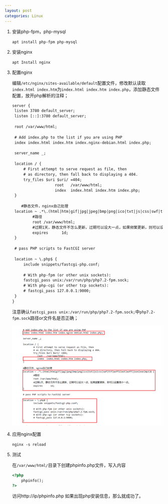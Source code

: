 ```yaml
---
layout: post
categories: Linux
---
```


1. 安装php-fpm，php-mysql

   `apt install php-fpm php-mysql`

2. 安装nginx

   `apt Install nginx`

3. 配置nginx

   编辑`/etc/nginx/sites-available/default`配置文件，修改默认读取 `index.html index.htm`为`index.html index.htm index.php`，添加静态文件配置，放开php解析的注释；

   ```xml
   server {
   	listen 3780 default_server;
   	listen [::]:3780 default_server;
   
   	root /var/www/html;
   
   	# Add index.php to the list if you are using PHP
   	index index.html index.htm index.nginx-debian.html index.php;
   
   	server_name _;
   
   	location / {
   		# First attempt to serve request as file, then
   		# as directory, then fall back to displaying a 404.
   		try_files $uri $uri/ =404;
                      root   /var/www/html;
                      index  index.html index.htm index.php;
   	}
   
       #静态文件，nginx自己处理
   	location ~ .*\.(html|htm|gif|jpg|jpeg|bmp|png|ico|txt|js|css|swf|ttf|woff2|eot|woff|json|exe|mp3)$ {   
   	        #路径  
   	        root /var/www/html;  
   	        #过期1天，静态文件不怎么更新，过期可以设大一点，如果频繁更新，则可以设置得小一点。  
   	        expires      1d;   
   	}  
   
   	# pass PHP scripts to FastCGI server
   	
   	location ~ \.php$ {
   		include snippets/fastcgi-php.conf;
   	
   		# With php-fpm (or other unix sockets):
   		fastcgi_pass unix:/var/run/php/php7.2-fpm.sock;
   		# With php-cgi (or other tcp sockets):
   		# fastcgi_pass 127.0.0.1:9000;
   	}
   }
   ```

   

   注意确认`fastcgi_pass unix:/var/run/php/php7.2-fpm.sock;`中`php7.2-fpm.sock`路径or文件名是否正确；

   ![1555662956402](/_posts/linux/2019-04-19-1555662956402.png)

4. 应用nginx配置

   `nginx -s reload`

5. 测试

   在`/var/www/html/`目录下创建phpinfo.php文件，写入内容

   ```html
   <?php
       phpinfo();
   ?>
   ```

   访问http://ip/phpinfo.php 如果出现php安装信息，那么就成功了。

   